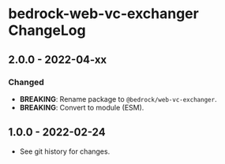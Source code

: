 # bedrock-web-vc-exchanger ChangeLog

## 2.0.0 - 2022-04-xx

### Changed
- **BREAKING**: Rename package to `@bedrock/web-vc-exchanger`.
- **BREAKING**: Convert to module (ESM).

## 1.0.0 - 2022-02-24

- See git history for changes.
